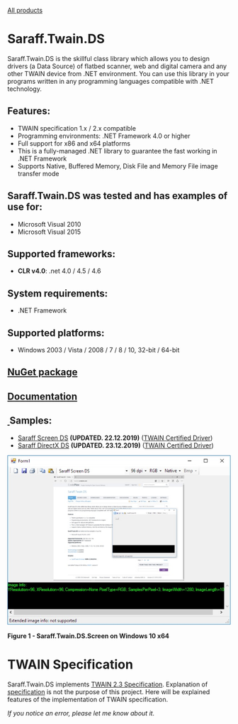 [All products](../)
# Saraff.Twain.DS
Saraff.Twain.DS is the skillful class library which allows you to design drivers (a Data Source) of flatbed scanner, web and digital camera and any other TWAIN device from .NET environment. You can use this library in your programs written in any programming languages compatible with .NET technology. 
## Features:
* TWAIN specification 1.x / 2.x compatible
* Programming environments: .NET Framework 4.0 or higher
* Full support for x86 and x64 platforms
* This is a fully-managed .NET library to guarantee the fast working in .NET Framework
* Supports Native, Buffered Memory, Disk File and Memory File image transfer mode
## Saraff.Twain.DS was tested and has examples of use for:
* Microsoft Visual 2010
* Microsoft Visual 2015
## Supported frameworks:
* **CLR v4.0**: .net 4.0 / 4.5 / 4.6
## System requirements:
* .NET Framework
## Supported platforms:
* Windows 2003 / Vista / 2008 / 7 / 8 / 10, 32-bit / 64-bit

## [NuGet package](https://www.nuget.org/packages/Saraff.Twain.DS/)
## [Documentation](./wiki/)

## [&nbsp;](#samples)Samples:
* [Saraff Screen DS](./download/Saraff.Twain.DS.Screen_1.0.2.690.zip) **(UPDATED. 22.12.2019)** ([TWAIN Certified Driver](https://resource.twain.org/twain-certified-drivers/entry/1650/))
* [Saraff DirectX DS](https://github.com/saraff-9EB1047A4BEB4cef8506B29BA325BD5A/Saraff.Twain.DS.DirectX) **(UPDATED. 23.12.2019)** ([TWAIN Certified Driver](https://resource.twain.org/twain-certified-drivers/entry/1649/))

![](./content/Home_Saraff.Twain.DS.Screen.jpg)

**Figure 1 - Saraff.Twain.DS.Screen on Windows 10 x64**

# TWAIN Specification 
Saraff.Twain.DS implements [TWAIN 2.3 Specification](http://twain.org/specification). Explanation of [specification](http://twain.org/specification) is not the purpose of this project. Here will be explained features of the implementation of TWAIN specification.


_If you notice an error, please let me know about it._
